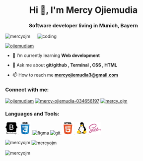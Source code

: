 <h1 align="center">Hi 👋, I'm Mercy Ojiemudia</h1>
<h3 align="center">Software developer living in Munich, Bayern</h3>
<img align="right" width="400" src="https://encrypted-tbn0.gstatic.com/images?q=tbn:ANd9GcTJsKZVppBhshJBN6_RHp9luylwz4eQO4I8Tg&usqp=CAU" alt="coding" />


<p align="left"> <img src="https://komarev.com/ghpvc/?username=mercyojm&label=Profile%20views&color=0e75b6&style=flat" alt="mercyojm" /> </p>

<p align="left"> <a href="https://twitter.com/ojiemudiam" target="blank"><img src="https://img.shields.io/twitter/follow/ojiemudiam?logo=twitter&style=for-the-badge" alt="ojiemudiam" /></a> </p>

- 🌱 I’m currently learning **Web development**

- 💬 Ask me about **git/github , Terminal , CSS , HTML**

- 📫 How to reach me **mercyojiemudia3@gmail.com**

<h3 align="left">Connect with me:</h3>
<p align="left">
<a href="https://twitter.com/ojiemudiam" target="blank"><img align="center" src="https://raw.githubusercontent.com/rahuldkjain/github-profile-readme-generator/master/src/images/icons/Social/twitter.svg" alt="ojiemudiam" height="30" width="40" /></a>
<a href="https://linkedin.com/in/mercy-ojiemudia-034656197" target="blank"><img align="center" src="https://raw.githubusercontent.com/rahuldkjain/github-profile-readme-generator/master/src/images/icons/Social/linked-in-alt.svg" alt="mercy-ojiemudia-034656197" height="30" width="40" /></a>
<a href="https://instagram.com/mercy_ojm" target="blank"><img align="center" src="https://raw.githubusercontent.com/rahuldkjain/github-profile-readme-generator/master/src/images/icons/Social/instagram.svg" alt="mercy_ojm" height="30" width="40" /></a>
</p>

<h3 align="left">Languages and Tools:</h3>
<p align="left"> <a href="https://getbootstrap.com" target="_blank" rel="noreferrer"> <img src="https://raw.githubusercontent.com/devicons/devicon/master/icons/bootstrap/bootstrap-plain-wordmark.svg" alt="bootstrap" width="40" height="40"/> </a> <a href="https://www.w3schools.com/css/" target="_blank" rel="noreferrer"> <img src="https://raw.githubusercontent.com/devicons/devicon/master/icons/css3/css3-original-wordmark.svg" alt="css3" width="40" height="40"/> </a> <a href="https://www.figma.com/" target="_blank" rel="noreferrer"> <img src="https://www.vectorlogo.zone/logos/figma/figma-icon.svg" alt="figma" width="40" height="40"/> </a> <a href="https://git-scm.com/" target="_blank" rel="noreferrer"> <img src="https://www.vectorlogo.zone/logos/git-scm/git-scm-icon.svg" alt="git" width="40" height="40"/> </a> <a href="https://www.w3.org/html/" target="_blank" rel="noreferrer"> <img src="https://raw.githubusercontent.com/devicons/devicon/master/icons/html5/html5-original-wordmark.svg" alt="html5" width="40" height="40"/> </a> <a href="https://www.linux.org/" target="_blank" rel="noreferrer"> <img src="https://raw.githubusercontent.com/devicons/devicon/master/icons/linux/linux-original.svg" alt="linux" width="40" height="40"/> </a> <a href="https://sass-lang.com" target="_blank" rel="noreferrer"> <img src="https://raw.githubusercontent.com/devicons/devicon/master/icons/sass/sass-original.svg" alt="sass" width="40" height="40"/> </a> </p>

<p><img align="left" src="https://github-readme-stats.vercel.app/api/top-langs?username=mercyojm&show_icons=true&locale=en&layout=compact" alt="mercyojm" /></p>

<p>&nbsp;<img align="center" src="https://github-readme-stats.vercel.app/api?username=mercyojm&show_icons=true&locale=en" alt="mercyojm" /></p>

<p><img align="center" src="https://github-readme-streak-stats.herokuapp.com/?user=mercyojm&" alt="mercyojm" /></p>

